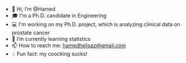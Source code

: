 - 👋 Hi, I’m @Hamed
- :mortar_board: I'm a Ph.D. candidate in Engineering
- :computer: I'm working on my Ph.D. project, which is analyzing clinical data on prostate cancer   
- 🌱 I’m currently learning statistics
- 📫 How to reach me: hamedhelisaz@gmail.com
- :bulb: Fun fact: my coocking sucks!


<!---
HamedHeli/HamedHeli is a ✨ special ✨ repository because its `README.md` (this file) appears on your GitHub profile.
You can click the Preview link to take a look at your changes.
--->
